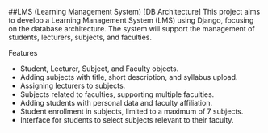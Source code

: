 ##LMS (Learning Management System) [DB Architecture]
This project aims to develop a Learning Management System (LMS) using Django, focusing on the database architecture. The system will support the management of students, lecturers, subjects, and faculties.

Features
* Student, Lecturer, Subject, and Faculty objects.
* Adding subjects with title, short description, and syllabus upload.
* Assigning lecturers to subjects.
* Subjects related to faculties, supporting multiple faculties.
* Adding students with personal data and faculty affiliation.
* Student enrollment in subjects, limited to a maximum of 7 subjects.
* Interface for students to select subjects relevant to their faculty.
